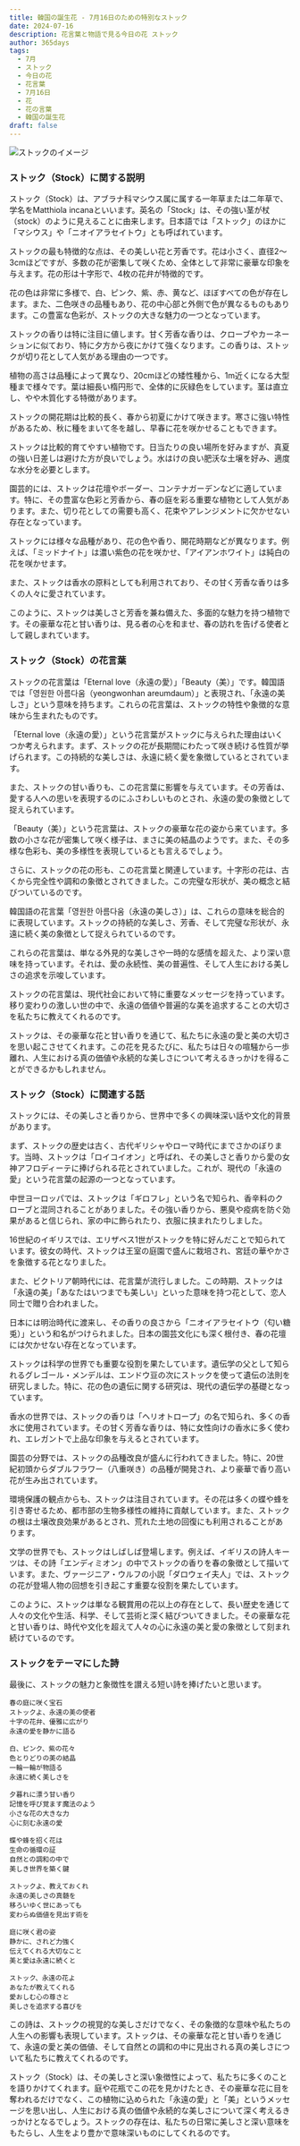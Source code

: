 ```yaml
---
title: 韓国の誕生花 - 7月16日のための特別なストック
date: 2024-07-16
description: 花言葉と物語で見る今日の花 ストック
author: 365days
tags:
  - 7月
  - ストック
  - 今日の花
  - 花言葉
  - 7月16日
  - 花
  - 花の言葉
  - 韓国の誕生花
draft: false
---
```



![ストックのイメージ](https://cdn.pixabay.com/photo/2017/04/04/18/19/matthiola-tricuspidata-2202665_1280.jpg#center#center)


### ストック（Stock）に関する説明

ストック（Stock）は、アブラナ科マシウス属に属する一年草または二年草で、学名をMatthiola incanaといいます。英名の「Stock」は、その強い茎が杖（stock）のように見えることに由来します。日本語では「ストック」のほかに「マシウス」や「ニオイアラセイトウ」とも呼ばれています。

ストックの最も特徴的な点は、その美しい花と芳香です。花は小さく、直径2〜3cmほどですが、多数の花が密集して咲くため、全体として非常に豪華な印象を与えます。花の形は十字形で、4枚の花弁が特徴的です。

花の色は非常に多様で、白、ピンク、紫、赤、黄など、ほぼすべての色が存在します。また、二色咲きの品種もあり、花の中心部と外側で色が異なるものもあります。この豊富な色彩が、ストックの大きな魅力の一つとなっています。

ストックの香りは特に注目に値します。甘く芳香な香りは、クローブやカーネーションに似ており、特に夕方から夜にかけて強くなります。この香りは、ストックが切り花として人気がある理由の一つです。

植物の高さは品種によって異なり、20cmほどの矮性種から、1m近くになる大型種まで様々です。葉は細長い楕円形で、全体的に灰緑色をしています。茎は直立し、やや木質化する特徴があります。

ストックの開花期は比較的長く、春から初夏にかけて咲きます。寒さに強い特性があるため、秋に種をまいて冬を越し、早春に花を咲かせることもできます。

ストックは比較的育てやすい植物です。日当たりの良い場所を好みますが、真夏の強い日差しは避けた方が良いでしょう。水はけの良い肥沃な土壌を好み、適度な水分を必要とします。

園芸的には、ストックは花壇やボーダー、コンテナガーデンなどに適しています。特に、その豊富な色彩と芳香から、春の庭を彩る重要な植物として人気があります。また、切り花としての需要も高く、花束やアレンジメントに欠かせない存在となっています。

ストックには様々な品種があり、花の色や香り、開花時期などが異なります。例えば、「ミッドナイト」は濃い紫色の花を咲かせ、「アイアンホワイト」は純白の花を咲かせます。

また、ストックは香水の原料としても利用されており、その甘く芳香な香りは多くの人々に愛されています。

このように、ストックは美しさと芳香を兼ね備えた、多面的な魅力を持つ植物です。その豪華な花と甘い香りは、見る者の心を和ませ、春の訪れを告げる使者として親しまれています。

### ストック（Stock）の花言葉

ストックの花言葉は「Eternal love（永遠の愛）」「Beauty（美）」です。韓国語では「영원한 아름다움（yeongwonhan areumdaum）」と表現され、「永遠の美しさ」という意味を持ちます。これらの花言葉は、ストックの特性や象徴的な意味から生まれたものです。

「Eternal love（永遠の愛）」という花言葉がストックに与えられた理由はいくつか考えられます。まず、ストックの花が長期間にわたって咲き続ける性質が挙げられます。この持続的な美しさは、永遠に続く愛を象徴しているとされています。

また、ストックの甘い香りも、この花言葉に影響を与えています。その芳香は、愛する人への思いを表現するのにふさわしいものとされ、永遠の愛の象徴として捉えられています。

「Beauty（美）」という花言葉は、ストックの豪華な花の姿から来ています。多数の小さな花が密集して咲く様子は、まさに美の結晶のようです。また、その多様な色彩も、美の多様性を表現しているとも言えるでしょう。

さらに、ストックの花の形も、この花言葉と関連しています。十字形の花は、古くから完全性や調和の象徴とされてきました。この完璧な形状が、美の概念と結びついているのです。

韓国語の花言葉「영원한 아름다움（永遠の美しさ）」は、これらの意味を総合的に表現しています。ストックの持続的な美しさ、芳香、そして完璧な形状が、永遠に続く美の象徴として捉えられているのです。

これらの花言葉は、単なる外見的な美しさや一時的な感情を超えた、より深い意味を持っています。それは、愛の永続性、美の普遍性、そして人生における美しさの追求を示唆しています。

ストックの花言葉は、現代社会において特に重要なメッセージを持っています。移り変わりの激しい世の中で、永遠の価値や普遍的な美を追求することの大切さを私たちに教えてくれるのです。

ストックは、その豪華な花と甘い香りを通じて、私たちに永遠の愛と美の大切さを思い起こさせてくれます。この花を見るたびに、私たちは日々の喧騒から一歩離れ、人生における真の価値や永続的な美しさについて考えるきっかけを得ることができるかもしれません。

### ストック（Stock）に関連する話

ストックには、その美しさと香りから、世界中で多くの興味深い話や文化的背景があります。

まず、ストックの歴史は古く、古代ギリシャやローマ時代にまでさかのぼります。当時、ストックは「ロイコイオン」と呼ばれ、その美しさと香りから愛の女神アフロディーテに捧げられる花とされていました。これが、現代の「永遠の愛」という花言葉の起源の一つとなっています。

中世ヨーロッパでは、ストックは「ギロフレ」という名で知られ、香辛料のクローブと混同されることがありました。その強い香りから、悪臭や疫病を防ぐ効果があると信じられ、家の中に飾られたり、衣服に挟まれたりしました。

16世紀のイギリスでは、エリザベス1世がストックを特に好んだことで知られています。彼女の時代、ストックは王室の庭園で盛んに栽培され、宮廷の華やかさを象徴する花となりました。

また、ビクトリア朝時代には、花言葉が流行しました。この時期、ストックは「永遠の美」「あなたはいつまでも美しい」といった意味を持つ花として、恋人同士で贈り合われました。

日本には明治時代に渡来し、その香りの良さから「ニオイアラセイトウ（匂い糖兎）」という和名がつけられました。日本の園芸文化にも深く根付き、春の花壇には欠かせない存在となっています。

ストックは科学の世界でも重要な役割を果たしています。遺伝学の父として知られるグレゴール・メンデルは、エンドウ豆の次にストックを使って遺伝の法則を研究しました。特に、花の色の遺伝に関する研究は、現代の遺伝学の基礎となっています。

香水の世界では、ストックの香りは「ヘリオトロープ」の名で知られ、多くの香水に使用されています。その甘く芳香な香りは、特に女性向けの香水に多く使われ、エレガントで上品な印象を与えるとされています。

園芸の分野では、ストックの品種改良が盛んに行われてきました。特に、20世紀初頭からダブルフラワー（八重咲き）の品種が開発され、より豪華で香り高い花が生み出されています。

環境保護の観点からも、ストックは注目されています。その花は多くの蝶や蜂を引き寄せるため、都市部の生物多様性の維持に貢献しています。また、ストックの根は土壌改良効果があるとされ、荒れた土地の回復にも利用されることがあります。

文学の世界でも、ストックはしばしば登場します。例えば、イギリスの詩人キーツは、その詩「エンディミオン」の中でストックの香りを春の象徴として描いています。また、ヴァージニア・ウルフの小説「ダロウェイ夫人」では、ストックの花が登場人物の回想を引き起こす重要な役割を果たしています。

このように、ストックは単なる観賞用の花以上の存在として、長い歴史を通じて人々の文化や生活、科学、そして芸術と深く結びついてきました。その豪華な花と甘い香りは、時代や文化を超えて人々の心に永遠の美と愛の象徴として刻まれ続けているのです。

### ストックをテーマにした詩

最後に、ストックの魅力と象徴性を讃える短い詩を捧げたいと思います。

```
春の庭に咲く宝石
ストックよ、永遠の美の使者
十字の花弁、優雅に広がり
永遠の愛を静かに語る

白、ピンク、紫の花々
色とりどりの美の結晶
一輪一輪が物語る
永遠に続く美しさを

夕暮れに漂う甘い香り
記憶を呼び覚ます魔法のよう
小さな花の大きな力
心に刻む永遠の愛

蝶や蜂を招く花は
生命の循環の証
自然との調和の中で
美しき世界を築く鍵

ストックよ、教えておくれ
永遠の美しさの真髄を
移ろいゆく世にあっても
変わらぬ価値を見出す術を

庭に咲く君の姿
静かに、されど力強く
伝えてくれる大切なこと
美と愛は永遠に続くと

ストック、永遠の花よ
あなたが教えてくれる
愛おしむ心の尊さと
美しさを追求する喜びを
```

この詩は、ストックの視覚的な美しさだけでなく、その象徴的な意味や私たちの人生への影響も表現しています。ストックは、その豪華な花と甘い香りを通じて、永遠の愛と美の価値、そして自然との調和の中に見出される真の美しさについて私たちに教えてくれるのです。

ストック（Stock）は、その美しさと深い象徴性によって、私たちに多くのことを語りかけてくれます。庭や花瓶でこの花を見かけたとき、その豪華な花に目を奪われるだけでなく、この植物に込められた「永遠の愛」と「美」というメッセージを思い出し、人生における真の価値や永続的な美しさについて深く考えるきっかけとなるでしょう。ストックの存在は、私たちの日常に美しさと深い意味をもたらし、人生をより豊かで意味深いものにしてくれるのです。